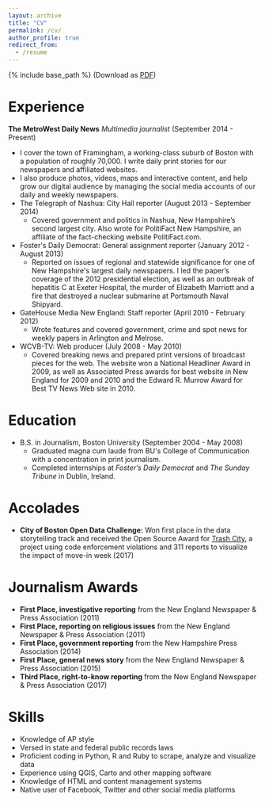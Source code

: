 ```yaml
---
layout: archive
title: "CV"
permalink: /cv/
author_profile: true
redirect_from:
  - /resume
---
```


{% include base_path %} (Download as [PDF](jhaddadin.github.io/files/haddadin_resume_07_2017.pdf))

Experience
======
**The MetroWest Daily News** *Multimedia journalist* (September 2014 - Present)
  * I cover the town of Framingham, a working-class suburb of Boston with a population of roughly 70,000. I write daily print stories
  for our newspapers and affiliated websites.
  * I also produce photos, videos, maps and interactive content, and help grow our digital audience by managing the social media
  accounts of our daily and weekly newspapers.
* The Telegraph of Nashua: City Hall reporter (August 2013 - September 2014)
  * Covered government and politics in Nashua, New Hampshire’s second largest city. Also wrote for PolitiFact New Hampshire, an affiliate of the fact-checking website PolitiFact.com.
* Foster's Daily Democrat: General assignment reporter (January 2012 - August 2013)
  * Reported on issues of regional and statewide significance for one of New Hampshire's largest daily newspapers. I led the paper’s coverage of the 2012 presidential election, as well as an outbreak of hepatitis C at Exeter Hospital, the murder of Elizabeth Marriott and a fire that destroyed a nuclear submarine at Portsmouth Naval Shipyard.
* GateHouse Media New England: Staff reporter (April 2010 - February 2012)
  * Wrote features and covered government, crime and spot news for weekly papers in Arlington and Melrose.
* WCVB-TV: Web producer (July 2008 - May 2010)
  * Covered breaking news and prepared print versions of broadcast pieces for the web. The website won a National Headliner Award in 2009, as well as Associated Press awards for best website in New England for 2009 and 2010 and the Edward R. Murrow Award for Best TV News Web site in 2010.

Education
======
* B.S. in Journalism, Boston University (September 2004 - May 2008)
  * Graduated magna cum laude from BU's College of Communication with a concentration in print journalism.
  * Completed internships at *Foster’s Daily Democrat* and *The Sunday Tribune* in Dublin, Ireland.

Accolades
======
* **City of Boston Open Data Challenge:** Won first place in the data storytelling track and received the Open Source Award for [Trash City](http://jhaddadin.github.io/trashcity), a project using code enforcement violations and 311 reports to visualize the impact of move-in week (2017)

Journalism Awards
======
* **First Place, investigative reporting** from the New England Newspaper & Press Association (2011)
* **First Place, reporting on religious issues** from the New England Newspaper & Press Association (2011)
* **First Place, government reporting** from the New Hampshire Press Association (2014)
* **First Place, general news story** from the New England Newspaper & Press Association (2015)
* **Third Place, right-to-know reporting** from the New England Newspaper & Press Association (2017)
  
Skills
======
* Knowledge of AP style
* Versed in state and federal public records laws
* Proficient coding in Python, R and Ruby to scrape, analyze and visualize data
* Experience using QGIS, Carto and other mapping software
* Knowledge of HTML and content management systems
* Native user of Facebook, Twitter and other social media platforms
